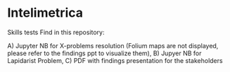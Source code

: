 # Intelimetrica
Skills tests
Find in this repository:

A) Jupyter NB for X-problems resolution (Folium maps are not displayed, please refer to the findings ppt to visualize them), B) Jupyer NB for Lapidarist Problem, C) PDF with findings presentation for the stakeholders
